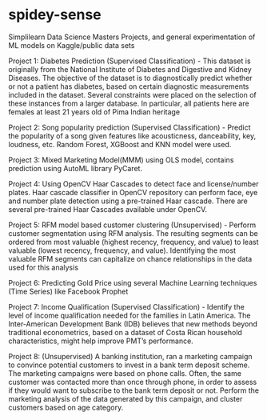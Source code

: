 # spidey-sense
Simplilearn Data Science Masters Projects, and general experimentation of ML models on Kaggle/public data sets

Project 1: Diabetes Prediction (Supervised Classification) - 
This dataset is originally from the National Institute of Diabetes and Digestive and Kidney Diseases. 
The objective of the dataset is to diagnostically predict whether or not a patient has diabetes, based on certain diagnostic measurements included in the dataset. 
Several constraints were placed on the selection of these instances from a larger database. In particular, all patients here are females at least 21 years old of 
Pima Indian heritage

Project 2: Song popularity prediction (Supervised Classification) - 
Predict the popularity of a song given features like acousticness, danceability, key, loudness, etc. Random Forest, XGBoost and KNN model were used.

Project 3: Mixed Marketing Model(MMM) using OLS model, contains prediction using AutoML library PyCaret.

Project 4: Using OpenCV Haar Cascades to detect face and license/number plates. Haar cascade classifier in OpenCV repository can perform face, eye and number plate detection using a pre-trained Haar cascade. There are several pre-trained Haar Cascades available under OpenCV.

Project 5: RFM model based customer clustering (Unsupervised) - 
Perform customer segmentation using RFM analysis. The resulting segments can be ordered from most valuable (highest recency, frequency, and value) 
to least valuable (lowest recency, frequency, and value). Identifying the most valuable RFM segments can capitalize on chance relationships in the data used for this analysis

Project 6: Predicting Gold Price using several Machine Learning techniques (Time Series) like Facebook Prophet

Project 7: Income Qualification (Supervised Classification) - 
Identify the level of income qualification needed for the families in Latin America. The Inter-American Development Bank (IDB) believes that 
new methods beyond traditional econometrics, based on a dataset of Costa Rican household characteristics, might help improve PMT’s performance.

Project 8: (Unsupervised) A banking institution, ran a marketing campaign to convince potential customers to invest in a bank term deposit scheme. The marketing campaigns were based on phone calls. Often, the same customer was contacted more than once through phone, in order to assess if they would want to subscribe to the bank term deposit or not. Perform the marketing analysis of the data generated by this campaign, and cluster customers based on age category.
